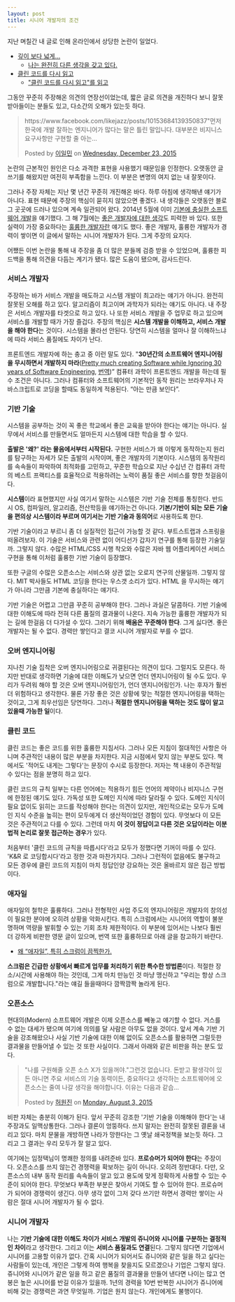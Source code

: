 ```yaml
---
layout: post
title: 시니어 개발자의 조건
---
```


지난 며칠간 내 글로 인해 온라인에서 상당한 논란이 일었다.

- [깊이 보다 넓게...](https://brunch.co.kr/@bwcho75/3)
  - [나는 완전히 다른 생각을 갖고 있다.](http://likejazz.com/post/135807593988/%EA%B9%8A%EC%9D%B4-%EB%B3%B4%EB%8B%A4-%EB%84%93%EA%B2%8C)
- [클린 코드를 다시 읽고](http://likejazz.com/post/136399435650/%ED%81%B4%EB%A6%B0-%EC%BD%94%EB%93%9C%EB%A5%BC-%EB%8B%A4%EC%8B%9C-%EC%9D%BD%EA%B3%A0)
  - ["클린 코드를 다시 읽고"를 읽고](https://brunch.co.kr/@cleancode/19)

그동안 꾸준히 주장해온 의견의 연장선이었는데, 짧은 글로 의견을 개진하다 보니 잘못 받아들이는 분들도 있고, 다소간의 오해가 있는듯 하다.

<div id="fb-root"></div><script>(function(d, s, id) {  var js, fjs = d.getElementsByTagName(s)[0];  if (d.getElementById(id)) return;  js = d.createElement(s); js.id = id;  js.src = "//connect.facebook.net/en_US/sdk.js#xfbml=1&version=v2.3";  fjs.parentNode.insertBefore(js, fjs);}(document, 'script', 'facebook-jssdk'));</script><div class="fb-post" data-href="https://www.facebook.com/tobyilee/posts/10206301557872407" data-width="500"><div class="fb-xfbml-parse-ignore"><blockquote cite="https://www.facebook.com/tobyilee/posts/10206301557872407"><p>https://www.facebook.com/likejazz/posts/10153684139350837&quot;&#xba3c;&#xc800; &#xd55c;&#xad6d;&#xc5d0; &#xac1c;&#xbc1c; &#xc798;&#xd558;&#xb294; &#xc5d4;&#xc9c0;&#xb2c8;&#xc5b4;&#xac00; &#xb9ce;&#xb2e4;&#xb294; &#xb9d0;&#xc740; &#xd2c0;&#xb9b0; &#xb9d0;&#xc785;&#xb2c8;&#xb2e4;. &#xb300;&#xbd80;&#xbd84;&#xc740; &#xbe44;&#xc9c0;&#xb2c8;&#xc2a4; &#xc694;&#xad6c;&#xc0ac;&#xd56d;&#xb9cc; &#xad6c;&#xd604;&#xd560; &#xc904; &#xc544;&#xb294;...</p>Posted by <a href="https://www.facebook.com/tobyilee">이일민</a> on&nbsp;<a href="https://www.facebook.com/tobyilee/posts/10206301557872407">Wednesday, December 23, 2015</a></blockquote></div></div>

논란의 근본적인 원인은 다소 과격한 표현을 사용했기 때문임을 인정한다. 오랫동안 글쓰기를 해왔지만 여전히 부족함을 느낀다. 이 부분은 변명의 여지 없는 내 잘못이다.

그러나 주장 자체는 지난 몇 년간 꾸준히 개진해온 바다. 하루 아침에 생각해낸 얘기가 아니다. 표현 때문에 주장의 핵심이 묻히지 않았으면 좋겠다. 내 생각들은 오랫동안 블로그 곳곳에 드러나 있으며 계속 일관되어 왔다. 2014년 5월에 이미 [기본에 충실한 소프트웨어 개발](http://likejazz.com/post/87294920640/%EA%B8%B0%EB%B3%B8%EC%97%90-%EC%B6%A9%EC%8B%A4%ED%95%9C-%EC%86%8C%ED%94%84%ED%8A%B8%EC%9B%A8%EC%96%B4-%EA%B0%9C%EB%B0%9C)을 얘기했다. 그 해 7월에는 [좋은 개발자에 대한 생각](http://likejazz.com/post/93164295865/%EC%A2%8B%EC%9D%80-%EA%B0%9C%EB%B0%9C%EC%9E%90%EC%97%90-%EB%8C%80%ED%95%9C-%EC%83%9D%EA%B0%81)도 피력한 바 있다. 또한 실력이 가장 중요하다는 [훌륭한 개발자란](http://likejazz.com/post/130723706880/%ED%9B%8C%EB%A5%AD%ED%95%9C-%EA%B0%9C%EB%B0%9C%EC%9E%90%EB%9E%80) 얘기도 했다. 좋은 개발자, 훌륭한 개발자가 경력이 쌓이면 이 글에서 말하는 시니어 개발자가 된다. 그게 주장의 요지다.

어쨌든 이번 논란을 통해 내 주장을 좀 더 많은 분들께 검증 받을 수 있었으며, 훌륭한 피드백을 통해 의견을 다듬는 계기가 됐다. 많은 도움이 됐으며, 감사드린다.

### 서비스 개발자

주장하는 바가 서비스 개발을 매도하고 시스템 개발이 최고라는 얘기가 아니다. 완전히 잘못된 오해를 하고 있다. 알고리즘이 최고이며 과학자가 되라는 얘기도 아니다. 내 주장은 서비스 개발자를 타겟으로 하고 있다. 나 또한 서비스 개발을 주 업무로 하고 있으며 서비스를 개발할 때가 가장 즐겁다. 주장의 핵심은 **시스템 개발을 이해하고, 서비스 개발을 해야 한다**는 것이다. 시스템을 몰라선 안된다. 당연히 시스템을 얼마나 잘 이해하느냐에 따라 서비스 품질에도 차이가 난다.

프론트엔드 개발자에 하는 충고 중 이런 말도 있다. "**30년간의 소프트웨어 엔지니어링을 무시하면서 개발하지 마라**([Pretty much creating Software while Ignoring 30 years of Software Engineering](https://jjperezaguinaga.com/2014/03/19/why-cant-we-find-front-end-developers/), [번역](https://taegon.kim/archives/4810))” 컴퓨터 과학이 프론트엔드 개발을 하는데 필수 조건은 아니다. 그러나 컴퓨터와 소프트웨어의 기본적인 동작 원리는 브라우저나 자바스크립트로 코딩을 할때도 동일하게 적용된다. “아는 만큼 보인다”.

### 기반 기술

시스템을 공부하는 것이 꼭 좋은 학교에서 좋은 교육을 받아야 한다는 얘기는 아니다. 실무에서 서비스를 만들면서도 얼마든지 시스템에 대한 학습을 할 수 있다.

**출발은 '왜?' 라는 물음에서부터 시작된다.** 구현한 서비스가 왜 이렇게 동작하는지 원리를 탐구하는 자세가 모든 출발의 시작이며, 좋은 개발자의 기본이다. 시스템의 동작원리를 속속들이 파악하여 최적화를 고민하고, 꾸준한 학습으로 지난 수십년 간 컴퓨터 과학의 베스트 프랙티스를 효율적으로 적용하려는 노력이 품질 좋은 서비스를 향한 첫걸음이다.

**시스템**이라 표현했지만 사실 여기서 말하는 시스템은 기반 기술 전체를 통칭한다. 반드시 OS, 컴파일러, 알고리즘, 전산학등을 얘기하는건 아니다. **기본/기반이 되는 모든 기술을 편의상 시스템이라 부르며 여기서는 기반 기술과 동의어**로 사용하도록 한다.

기반 기술이라고 부르니 좀 더 실질적인 접근이 가능할 것 같다. 부트스트랩과 스프링을 떠올려보자. 이 기술은 서비스와 관련 없이 어디선가 갑자기 연구를 통해 등장한 기술일까. 그렇지 않다. 수많은 HTML/CSS 시행 착오와 수많은 자바 웹 어플리케이션 서비스 구현을 통해 이처럼 훌륭한 기반 기술이 등장했다.

또한 구글의 수많은 오픈소스는 서비스와 상관 없는 오로지 연구의 산물일까. 그렇지 않다. MIT 박사들도 HTML 코딩을 한다는 우스갯 소리가 있다. HTML 을 무시하는 얘기가 아니라 그만큼 기본에 충실하다는 얘기다.

기반 기술은 어렵고 그만큼 꾸준히 공부해야 한다. 그러나 과실은 달콤하다. 기반 기술에 대한 이해도에 따라 전혀 다른 품질의 결과물이 나온다. 지속 가능한 훌륭한 개발자가 되는 길에 한걸음 더 다가설 수 있다. 그러기 위해 **배움은 꾸준해야 한다**. 그게 싫다면. 좋은 개발자는 될 수 없다. 경력만 쌓인다고 결코 시니어 개발자로 부를 수 없다.

### 오버 엔지니어링

지나친 기술 집착은 오버 엔지니어링으로 귀결된다는 의견이 있다. 그럴지도 모른다. 하지만 반대로 생각하면 기술에 대한 이해도가 낮으면 언더 엔지니어링이 될 수도 있다. 우리가 두려워 해야 할 것은 오버 엔지니어링인가, 언더 엔지니어링인가. 나는 후자가 훨씬 더 위험하다고 생각한다. 물론 가장 좋은 것은 상황에 맞는 적절한 엔지니어링을 택하는 것이고, 그게 최우선임은 당연하다. 그러나 **적절한 엔지니어링을 택하는 것도 많이 알고 있을때 가능한 일**이다.

### 클린 코드

클린 코드는 좋은 코드를 위한 훌륭한 지침서다. 그러나 모든 지침이 절대적인 사항은 아니며 주관적인 내용이 많은 부분을 차지한다. 지금 시점에서 맞지 않는 부분도 있다. 책에서도 '적어도 내게는 그렇다'는 문장이 수시로 등장한다. 저자는 책 내용이 주관적일 수 있다는 점을 분명히 하고 있다. 

클린 코드의 규칙 일부는 다른 언어에는 적용하기 힘든 언어의 제약이나 비지니스 구현에 한정된 얘기도 있다. 가독성 또한 도메인 지식에 따라 달라질 수 있다. 도메인 지식이 필요 없이도 읽히는 코드를 작성해야 한다는 의견이 있지만, 개인적으로는 모두가 도메인 지식 수준을 높히는 편이 모두에게 더 생산적이었던 경험이 있다. 무엇보다 이 모든 것은 주관적이고 다를 수 있다. 그런데 마치 **이 것이 정답이고 다른 것은 오답이라는 이분법적 논리로 잘못 접근하는 경우**가 있다.

처음부터 '클린 코드의 규칙을 따릅시다'라고 모두가 정했다면 기꺼이 따를 수 있다. 'K&R 로 코딩합시다'라고 정한 것과 마찬가지다. 그러나 그런적이 없음에도 불구하고 모든 경우에 클린 코드의 지침이 마치 정답인양 강요하는 것은 올바르지 않은 접근 방법이다.

### 애자일

애자일의 철학은 훌륭하다. 그러나 전형적인 사업 주도의 엔지니어링은 개발자의 창의성이 필요한 분야에 오히려 상황을 악화시킨다. 특히 스크럼에서는 시니어의 역할이 불분명하며 역량을 발휘할 수 있는 기회 조차 제한적이다. 이 부분에 있어서는 나보다 훨씬 더 강하게 비판한 영문 글이 있으며, 번역 또한 훌륭하므로 아래 글을 참고하기 바란다.

- [왜 “애자일”, 특히 스크럼이 끔찍한가.](http://likejazz.com/post/136463711830/%EC%99%9C-%EC%95%A0%EC%9E%90%EC%9D%BC-%ED%8A%B9%ED%9E%88-%EC%8A%A4%ED%81%AC%EB%9F%BC%EC%9D%B4-%EB%81%94%EC%B0%8D%ED%95%9C%EA%B0%80)

**스크럼은 긴급한 상황에서 빠르게 업무를 처리하기 위한 특수한 방법론**이다. 적절한 장소/시간에 사용해야 하는 것인데, 그게 마치 만능인 것 마냥 맹신하고 "우리는 항상 스크럼으로 개발합니다."라는 얘길 들을때마다 깜짝깜짝 놀라게 된다.

### 오픈소스

현대의(Modern) 소프트웨어 개발은 이제 오픈소스를 빼놓고 얘기할 수 없다. 거스를 수 없는 대세가 됐으며 여기에 의의를 달 사람은 아무도 없을 것이다. 앞서 계속 기반 기술을 강조해왔으나 사실 기반 기술에 대한 이해 없이도 오픈소스를 활용하면 그럴듯한 결과물을 만들어낼 수 있는 것 또한 사실이다. 그래서 아래와 같은 비판을 하는 분도 있다.

<div id="fb-root"></div><script>(function(d, s, id) {  var js, fjs = d.getElementsByTagName(s)[0];  if (d.getElementById(id)) return;  js = d.createElement(s); js.id = id;  js.src = "//connect.facebook.net/en_US/sdk.js#xfbml=1&version=v2.3";  fjs.parentNode.insertBefore(js, fjs);}(document, 'script', 'facebook-jssdk'));</script><div class="fb-post" data-href="https://www.facebook.com/baramnemse/posts/1664594133771174" data-width="500"><div class="fb-xfbml-parse-ignore"><blockquote cite="https://www.facebook.com/baramnemse/posts/1664594133771174"><p>&quot;&#xb098;&#xb97c; &#xad6c;&#xc6d0;&#xd574;&#xc904; &#xc624;&#xd508; &#xc18c;&#xc2a4; X&#xac00; &#xc788;&#xc744;&#xaebc;&#xc57c;.&quot;&#xadf8;&#xb7f0;&#xac83; &#xc5c6;&#xc2b5;&#xb2c8;&#xb2e4;. &#xb3c8;&#xbc1b;&#xace0; &#xd314;&#xc0dd;&#xac01;&#xc774; &#xc788;&#xb4e0; &#xc544;&#xb2c8;&#xba74; &#xc8fc;&#xc694; &#xc11c;&#xbe44;&#xc2a4;&#xc758; &#xae30;&#xc220; &#xb3d9;&#xb825;&#xc774;&#xb4e0;, &#xc911;&#xc694;&#xd558;&#xb2e4;&#xace0; &#xc0dd;&#xac01;&#xd558;&#xb294; &#xc18c;&#xd504;&#xd2b8;&#xc6e8;&#xc5b4;&#xc5d0; &#xc624;&#xd508;&#xc18c;&#xc2a4;&#xb294; &#xc904;&#xc5ec; &#xb098;&#xac08; &#xc0dd;&#xac01;&#xc744; &#xd574;&#xc57c;&#xd569;&#xb2c8;&#xb2e4;. &#xc774;&#xc720;&#xb294; &#xb2e4;&#xc74c;&#xacfc; &#xac19;&#xc2b5;...</p>Posted by <a href="https://www.facebook.com/baramnemse">허원진</a> on&nbsp;<a href="https://www.facebook.com/baramnemse/posts/1664594133771174">Monday, August 3, 2015</a></blockquote></div></div>

비판 자체는 충분히 이해가 된다. 앞서 꾸준히 강조한 '기반 기술을 이해해야 한다'는 내 주장과도 일맥상통한다. 그러나 결론이 엉뚱하다. 쓰지 말자는 완전히 잘못된 결론을 내리고 있다. 마치 문물을 개방하면 나라가 망한다는 그 옛날 쇄국정책을 보는듯 하다. 그리고 그 결과는 우리 모두가 잘 알고 있다.

여기에는 임정택님이 명쾌한 정의를 내려준바 있다. **프로슈머가 되어야 한다**는 주장이다. 오픈소스를 쓰지 않는건 경쟁력을 확보하는 길이 아니다. 오히려 정반대다. 다만, 오픈소스의 내부 동작 원리를 속속들이 알고 있고 용도에 맞게 정확하게 사용할 수 있는 수준이 되어야 한다. 무엇보다 부족한 부분은 찾아서 기여도 할 수 있어야 한다. 프로슈머가 되어야 경쟁력이 생긴다. 아무 생각 없이 그저 갖다 쓰기만 하면서 경력만 쌓이는 사람은 절대 시니어 개발자가 될 수 없다.

### 시니어 개발자

나는 **기반 기술에 대한 이해도 차이가 서비스 개발의 쥬니어와 시니어를 구분하는 결정적인 차이**라고 생각한다. 그리고 이는 **서비스 품질과도 연결**된다. 그렇지 않다면 기업에서 시니어를 고용할 이유가 없다. 간혹 시니어가 되어서도 쥬니어와 같은 일을 하고 싶다는 사람들이 있는데, 개인은 그렇게 하여 행복을 찾을지도 모르겠으나 기업은 그렇지 않다. 쥬니어와 시니어가 같은 일을 하고 같은 품질의 결과물을 만들어 낸다면 나이는 많고 연봉은 높은 시니어를 반길 이유가 있을까. 1년의 경력을 10번 반복한 시니어가 쥬니어에 비해 갖는 경쟁력은 과연 무엇일까. 기업은 원치 않는다. 개인에게도 불행이다.

